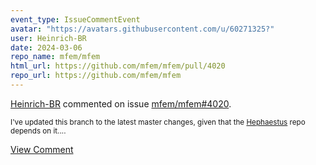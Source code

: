```yaml
---
event_type: IssueCommentEvent
avatar: "https://avatars.githubusercontent.com/u/60271325?"
user: Heinrich-BR
date: 2024-03-06
repo_name: mfem/mfem
html_url: https://github.com/mfem/mfem/pull/4020
repo_url: https://github.com/mfem/mfem
---
```


<a href='https://github.com/Heinrich-BR' target='_blank'>Heinrich-BR</a> commented on issue <a href='https://github.com/mfem/mfem/pull/4020' target='_blank'>mfem/mfem#4020</a>.

<small>I've updated this branch to the latest master changes, given that the [Hephaestus](https://github.com/aurora-multiphysics/hephaestus) repo depends on it....</small>

<a href='https://github.com/mfem/mfem/pull/4020' target='_blank'>View Comment</a>